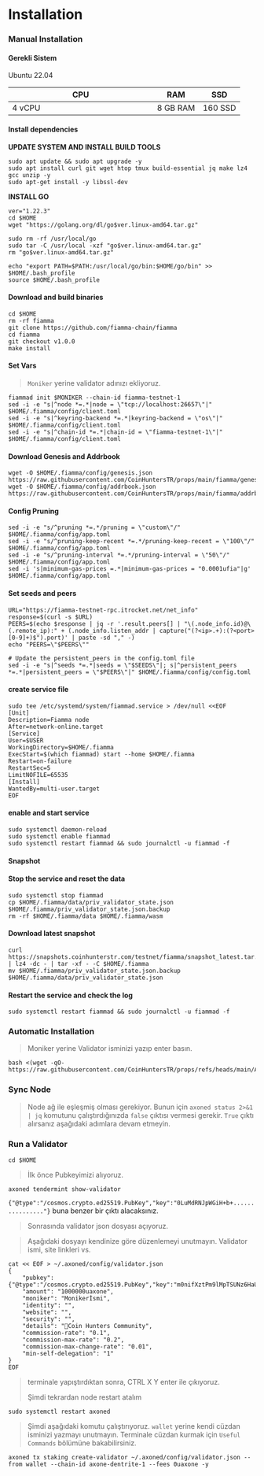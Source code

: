 # Installation

### Manual Installation <a href="#installation" id="installation"></a>

#### Gerekli Sistem <a href="#install-dependencies" id="install-dependencies"></a>

Ubuntu 22.04

<table><thead><tr><th width="279">CPU</th><th>RAM</th><th>SSD</th></tr></thead><tbody><tr><td>4 vCPU</td><td>8 GB RAM</td><td>160 SSD</td></tr></tbody></table>

#### Install dependencies <a href="#install-dependencies" id="install-dependencies"></a>

**UPDATE SYSTEM AND INSTALL BUILD TOOLS**

```
sudo apt update && sudo apt upgrade -y
sudo apt install curl git wget htop tmux build-essential jq make lz4 gcc unzip -y
sudo apt-get install -y libssl-dev
```

**INSTALL GO**

```
ver="1.22.3" 
cd $HOME 
wget "https://golang.org/dl/go$ver.linux-amd64.tar.gz" 

sudo rm -rf /usr/local/go 
sudo tar -C /usr/local -xzf "go$ver.linux-amd64.tar.gz" 
rm "go$ver.linux-amd64.tar.gz"

echo "export PATH=$PATH:/usr/local/go/bin:$HOME/go/bin" >> $HOME/.bash_profile
source $HOME/.bash_profile    
```

#### Download and build binaries <a href="#download-and-build-binaries" id="download-and-build-binaries"></a>

```
cd $HOME
rm -rf fiamma
git clone https://github.com/fiamma-chain/fiamma
cd fiamma
git checkout v1.0.0
make install
```

#### Set Vars

> `Moniker` yerine validator adınızı ekliyoruz.

```
fiammad init $MONIKER --chain-id fiamma-testnet-1
sed -i -e "s|^node *=.*|node = \"tcp://localhost:26657\"|" $HOME/.fiamma/config/client.toml
sed -i -e "s|^keyring-backend *=.*|keyring-backend = \"os\"|" $HOME/.fiamma/config/client.toml
sed -i -e "s|^chain-id *=.*|chain-id = \"fiamma-testnet-1\"|" $HOME/.fiamma/config/client.toml
```

#### Download Genesis and Addrbook

```
wget -O $HOME/.fiamma/config/genesis.json https://raw.githubusercontent.com/CoinHuntersTR/props/main/fiamma/genesis.json
wget -O $HOME/.fiamma/config/addrbook.json  https://raw.githubusercontent.com/CoinHuntersTR/props/main/fiamma/addrbook.json
```

#### Config Pruning

```
sed -i -e "s/^pruning *=.*/pruning = \"custom\"/" $HOME/.fiamma/config/app.toml
sed -i -e "s/^pruning-keep-recent *=.*/pruning-keep-recent = \"100\"/" $HOME/.fiamma/config/app.toml
sed -i -e "s/^pruning-interval *=.*/pruning-interval = \"50\"/" $HOME/.fiamma/config/app.toml
sed -i 's|minimum-gas-prices =.*|minimum-gas-prices = "0.0001ufia"|g' $HOME/.fiamma/config/app.toml
```

#### Set seeds and peers

```
URL="https://fiamma-testnet-rpc.itrocket.net/net_info"
response=$(curl -s $URL)
PEERS=$(echo $response | jq -r '.result.peers[] | "\(.node_info.id)@\(.remote_ip):" + (.node_info.listen_addr | capture("(?<ip>.+):(?<port>[0-9]+)$").port)' | paste -sd "," -)
echo "PEERS=\"$PEERS\""

# Update the persistent_peers in the config.toml file
sed -i -e "s|^seeds *=.*|seeds = \"$SEEDS\"|; s|^persistent_peers *=.*|persistent_peers = \"$PEERS\"|" $HOME/.fiamma/config/config.toml
```

#### create service file

```
sudo tee /etc/systemd/system/fiammad.service > /dev/null <<EOF
[Unit]
Description=Fiamma node
After=network-online.target
[Service]
User=$USER
WorkingDirectory=$HOME/.fiamma
ExecStart=$(which fiammad) start --home $HOME/.fiamma
Restart=on-failure
RestartSec=5
LimitNOFILE=65535
[Install]
WantedBy=multi-user.target
EOF
```

#### enable and start service

```
sudo systemctl daemon-reload
sudo systemctl enable fiammad
sudo systemctl restart fiammad && sudo journalctl -u fiammad -f
```

#### Snapshot

#### Stop the service and reset the data <a href="#stop-the-service-and-reset-the-data" id="stop-the-service-and-reset-the-data"></a>

```
sudo systemctl stop fiammad
cp $HOME/.fiamma/data/priv_validator_state.json $HOME/.fiamma/priv_validator_state.json.backup
rm -rf $HOME/.fiamma/data $HOME/.fiamma/wasm
```

#### Download latest snapshot <a href="#download-latest-snapshot" id="download-latest-snapshot"></a>

```
curl https://snapshots.coinhunterstr.com/testnet/fiamma/snapshot_latest.tar.lz4 | lz4 -dc - | tar -xf - -C $HOME/.fiamma
mv $HOME/.fiamma/priv_validator_state.json.backup $HOME/.fiamma/data/priv_validator_state.json
```

#### Restart the service and check the log <a href="#restart-the-service-and-check-the-log" id="restart-the-service-and-check-the-log"></a>

```
sudo systemctl restart fiammad && sudo journalctl -u fiammad -f
```

### Automatic Installation <a href="#auto-installation" id="auto-installation"></a>

> Moniker yerine Validator isminizi yazıp enter basın.

```
bash <(wget -qO- https://raw.githubusercontent.com/CoinHuntersTR/props/refs/heads/main/AutoInstall/axone.sh)
```

### Sync Node

> Node ağ ile eşleşmiş olması gerekiyor. Bunun için `axoned status 2>&1 | jq` komutunu çalıştırdığınızda `false` çıktısı vermesi gerekir. `True` çıktı alırsanız aşağıdaki adımlara devam etmeyin.

### Run a Validator

```
cd $HOME
```

> İlk önce Pubkeyimizi alıyoruz.

```
axoned tendermint show-validator
```

`{"@type":"/cosmos.crypto.ed25519.PubKey","key":"0LuMdRNJpWGiH+b+................"}` buna benzer bir çıktı alacaksınız.

> Sonrasında validator json dosyası açıyoruz.

> Aşağıdaki dosyayı kendinize göre düzenlemeyi unutmayın. Validator ismi, site linkleri vs.

```
cat << EOF > ~/.axoned/config/validator.json
{
	"pubkey": {"@type":"/cosmos.crypto.ed25519.PubKey","key":"m0nifXztPm9lMpTSUNz6HaUXK26oJLRAdVqhUZJY/QU="},
	"amount": "1000000uaxone",
	"moniker": "Monikerİsmi",
	"identity": "",
	"website": "",
	"security": "",
	"details": "👑Coin Hunters Community",
	"commission-rate": "0.1",
	"commission-max-rate": "0.2",
	"commission-max-change-rate": "0.01",
	"min-self-delegation": "1"
}
EOF
```

> terminale yapıştırdıktan sonra, CTRL X Y enter ile çıkıyoruz.
>
> Şimdi tekrardan node restart atalım

```
sudo systemctl restart axoned
```

> Şimdi aşağıdaki komutu çalıştırıyoruz. `wallet` yerine kendi cüzdan isminizi yazmayı unutmayın. Terminale cüzdan kurmak için `Useful Commands` bölümüne bakabilirsiniz.

```
axoned tx staking create-validator ~/.axoned/config/validator.json --from wallet --chain-id axone-dentrite-1 --fees 0uaxone -y
```
